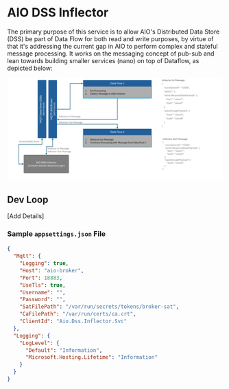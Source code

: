 # AIO DSS Inflector

The primary purpose of this service is to allow AIO's Distributed Data Store (DSS) be part of Data Flow for both read and write purposes, by virtue of that it's addressing the current gap in AIO to perform complex and stateful message processing.
It works on the messaging concept of pub-sub and lean towards building smaller services (nano) on top of Dataflow, as depicted below:

![AIO DSS Inflector](docs/media/aio-dss-inflector.png)

## Dev Loop

[Add Details]

### Sample `appsettings.json` File

```json
{
  "Mqtt": {
    "Logging": true,
    "Host": "aio-broker",
    "Port": 18883,
    "UseTls": true,
    "Username": "",
    "Password": "",
    "SatFilePath": "/var/run/secrets/tokens/broker-sat",
    "CaFilePath": "/var/run/certs/ca.crt",
    "ClientId": "Aio.Dss.Inflector.Svc"
  },
  "Logging": {
    "LogLevel": {
      "Default": "Information",
      "Microsoft.Hosting.Lifetime": "Information"
    }
  }
}
```
